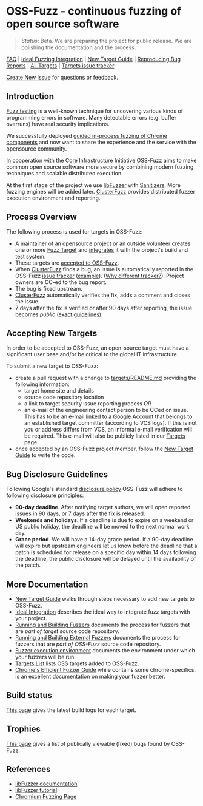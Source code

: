 # OSS-Fuzz - continuous fuzzing of open source software

> *Status*: Beta. We are preparing the project for public release. We are polishing the documentation and the process.

[FAQ](docs/faq.md)
| [Ideal Fuzzing Integration](docs/ideal_integration.md)
| [New Target Guide](docs/new_target.md) 
| [Reproducing Bug Reports](docs/reproducing.md) 
| [All Targets](targets)
| [Targets issue tracker](https://bugs.chromium.org/p/oss-fuzz/issues/list)


[Create New Issue](https://github.com/google/oss-fuzz/issues/new) for questions or feedback.

## Introduction

[Fuzz testing](https://en.wikipedia.org/wiki/Fuzz_testing) is a well-known
technique for uncovering various kinds of programming errors in software.
Many detectable errors (e.g. buffer overruns) have real security implications.

We successfully deployed 
[guided in-process fuzzing of Chrome components](https://security.googleblog.com/2016/08/guided-in-process-fuzzing-of-chrome.html)
and now want to share the experience and the service with the opensource community. 

In cooperation with the [Core Infrastructure Initiative](https://www.coreinfrastructure.org/)
OSS-Fuzz aims to make common open source software more secure by
combining modern fuzzing techniques and scalable
distributed execution.

At the first stage of the project we use
[libFuzzer](http://llvm.org/docs/LibFuzzer.html) with
[Sanitizers](https://github.com/google/sanitizers). More fuzzing engines will be added later.
[ClusterFuzz](docs/clusterfuzz.md)
provides distributed fuzzer execution environment and reporting.

## Process Overview

The following process is used for targets in OSS-Fuzz:

- A maintainer of an opensource project or an outside volunteer creates
one or more [Fuzz Target](http://libfuzzer.info/#fuzz-target) 
and [integrates](docs/ideal_integration.md) it with the project's build and test system.
- These targets are [accepted to OSS-Fuzz](docs/new_target.md).
- When [ClusterFuzz](docs/clusterfuzz.md) finds a bug, an issue is automatically
  reported in the OSS-Fuzz [issue tracker](https://bugs.chromium.org/p/oss-fuzz/issues/list) 
  ([example](https://bugs.chromium.org/p/oss-fuzz/issues/detail?id=9)).
  ([Why different tracker?](docs/faq.md#why-do-you-use-a-different-issue-tracker-for-reportig-bugs-in-fuzz-targets)).
  Project owners are CC-ed to the bug report.
- The bug is fixed upstream.
- [ClusterFuzz](docs/clusterfuzz.md) automatically verifies the fix, adds a comment and closes the issue.
- 7 days after the fix is verified or after 90 days after reporting, the issue becomes *public*
  ([exact guidelines](#bug-disclosure-guidelines)).


## Accepting New Targets

In order to be accepted to OSS-Fuzz, an open-source target must 
have a significant user base and/or be critical to the global IT infrastructure.

To submit a new target to OSS-Fuzz:
- create a pull request with a change to [targets/README.md](targets/README.md) providing the following information:
  * target home site and details
  * source code repository location
  * a link to target security issue reporting process *OR*
  * an e-mail of the engineering contact person to be CCed on issue. This
    has to be an e-mail 
    [linked to a Google Account](https://support.google.com/accounts/answer/176347?hl=en)
    that belongs to an 
    established target committer (according to VCS logs).
    If this is not you or address differs from VCS, an informal e-mail verification will be required.
    This e-mail will also be publicly listed in our [Targets](targets/README.md)
    page.
- once accepted by an OSS-Fuzz project member, follow the [New Target Guide](docs/new_target.md)
  to write the code.


## Bug Disclosure Guidelines

Following Google's standard [disclosure policy](https://googleprojectzero.blogspot.com/2015/02/feedback-and-data-driven-updates-to.html)
OSS-Fuzz will adhere to following disclosure principles:
  - **90-day deadline**. After notifying target authors, we will open reported
    issues in 90 days, or 7 days after the fix is released.
  - **Weekends and holidays**. If a deadline is due to expire on a weekend or
    US public holiday, the deadline will be moved to the next normal work day.
  - **Grace period**. We will have a 14-day grace period. If a 90-day deadline
    will expire but upstream engineers let us know before the deadline that a
    patch is scheduled for release on a specific day within 14 days following
    the deadline, the public disclosure will be delayed until the availability
    of the patch.

## More Documentation

* [New Target Guide](docs/new_target.md) walks through steps necessary to add new targets to OSS-Fuzz.
* [Ideal Integration](docs/ideal_integration.md) describes the ideal way to integrate fuzz targets with your project.
* [Running and Building Fuzzers](docs/building_running_fuzzers.md) documents the process for fuzzers that are
  *part of target* source code repository.
* [Running and Building External Fuzzers](docs/building_running_fuzzers_external.md) documents the process for fuzzers that are
  *part of OSS-Fuzz* source code repository.
* [Fuzzer execution environment](docs/fuzzer_environment.md) documents the
  environment under which your fuzzers will be run.
* [Targets List](targets/README.md) lists OSS targets added to OSS-Fuzz.
* [Chrome's Efficient Fuzzer Guide](https://chromium.googlesource.com/chromium/src/testing/libfuzzer/+/HEAD/efficient_fuzzer.md) 
  while contains some chrome-specifics, is an excellent documentation on making your fuzzer better.

## Build status
[This page](https://oss-fuzz-build-logs.storage.googleapis.com/status.html)
gives the latest build logs for each target.

## Trophies

[This page](https://bugs.chromium.org/p/oss-fuzz/issues/list?can=1&q=status%3AFixed%2CVerified+Type%3ABug%2CBug-Security+-component%3AInfra+)
gives a list of publically viewable (fixed) bugs found by OSS-Fuzz.

## References
* [libFuzzer documentation](http://libfuzzer.info)
* [libFuzzer tutorial](http://tutorial.libfuzzer.info)
* [Chromium Fuzzing Page](https://chromium.googlesource.com/chromium/src/testing/libfuzzer/)

